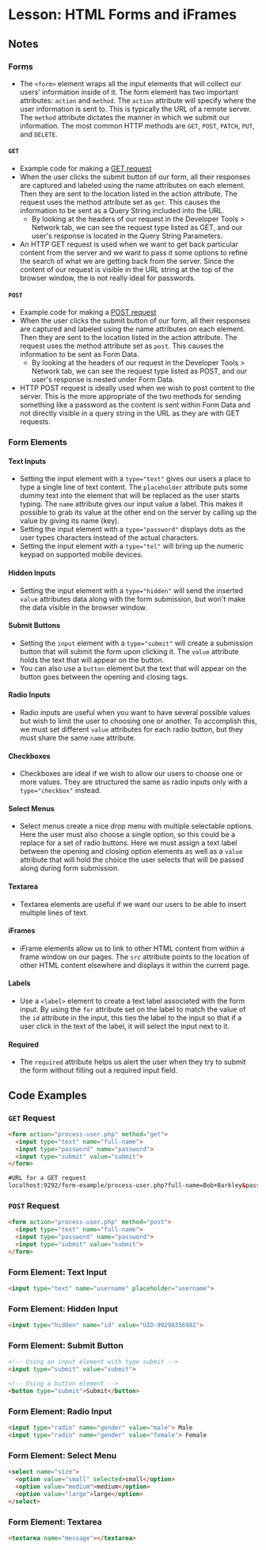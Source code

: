 # Lesson: HTML Forms and iFrames

## Notes

### Forms

- The `<form>` element wraps all the input elements that will collect our users' information inside of it. The form element has two important attributes: `action` and `method`. The `action` attribute will specify where the user information is sent to. This is typically the URL of a remote server. The `method` attribute dictates the manner in which we submit our information. The most common HTTP methods are `GET`, `POST`, `PATCH`, `PUT`, and `DELETE`.

#### `GET`

- Example code for making a [GET request](:note:e08a640a-598d-4b99-8d3c-58c27e3b4b3e)
- When the user clicks the submit button of our form, all their responses are captured and labeled using the name attributes on each element. Then they are sent to the location listed in the action attribute. The request uses the method attribute set as `get`. This causes the information to be sent as a Query String included into the URL.
  - By looking at the headers of our request in the Developer Tools > Network tab, we can see the request type listed as GET, and our user's response is located in the Query String Parameters.
- An HTTP GET request is used when we want to get back particular content from the server and we want to pass it some options to refine the search of what we are getting back from the server. Since the content of our request is visible in the URL string at the top of the browser window, the is not really ideal for passwords.

#### `POST`

- Example code for making a [POST request](:note:4ac14e5f-1be1-48e2-ad53-8e963637f859)
- When the user clicks the submit button of our form, all their responses are captured and labeled using the name attributes on each element. Then they are sent to the location listed in the action attribute. The request uses the method attribute set as `post`. This causes the information to be sent as Form Data.
  - By looking at the headers of our request in the Developer Tools > Network tab, we can see the request type listed as POST, and our user's response is nested under Form Data.
- HTTP POST request is ideally used when we wish to post content to the server. This is the more appropriate of the two methods for sending something like a password as the content is sent within Form Data and not directly visible in a query string in the URL as they are with GET requests.

### Form Elements

#### Text Inputs

- Setting the input element with a `type="text"` gives our users a place to type a single line of text content. The `placeholder` attribute puts some dummy text into the element that will be replaced as the user starts typing. The `name` attribute gives our input value a label. This makes it possible to grab its value at the other end on the server by calling up the value by giving its name (key).
- Setting the input element with a `type="password"` displays dots as the user types characters instead of the actual characters.
- Setting the input element with a `type="tel"` will bring up the numeric keypad on supported mobile devices.

#### Hidden Inputs

- Setting the input element with a `type="hidden"` will send the inserted `value` attributes data along with the form submission, but won't make the data visible in the browser window.

#### Submit Buttons

- Setting the `input` element with a `type="submit"` will create a submission button that will submit the form upon clicking it. The `value` attribute holds the text that will appear on the button.
- You can also use a `button` element but the text that will appear on the button goes between the opening and closing tags.

#### Radio Inputs

- Radio inputs are useful when you want to have several possible values but wish to limit the user to choosing one or another. To accomplish this, we must set different `value` attributes for each radio button, but they must share the same `name` attribute.

#### Checkboxes

- Checkboxes are ideal if we wish to allow our users to choose one or more values. They are structured the same as radio inputs only with a `type="checkbox"` instead.

#### Select Menus

- Select menus create a nice drop menu with multiple selectable options. Here the user must also choose a single option, so this could be a replace for a set of radio buttons. Here we must assign a text label between the opening and closing option elements as well as a `value` attribute that will hold the choice the user selects that will be passed along during form submission.

#### Textarea

- Textarea elements are useful if we want our users to be able to insert multiple lines of text.

#### iFrames

- iFrame elements allow us to link to other HTML content from within a frame window on our pages. The `src` attribute points to the location of other HTML content elsewhere and displays it within the current page.

#### Labels

- Use a `<label>` element to create a text label associated with the form input. By using the `for` attribute set on the label to match the value of the `id` attribute in the input, this ties the label to the input so that if a user click in the text of the label, it will select the input next to it.

#### Required

- The `required` attribute helps us alert the user when they try to submit the form without filling out a required input field.

## Code Examples

### `GET` Request

```html
<form action="process-user.php" method="get">
  <input type="text" name="full-name">
  <input type="password" name="password">
  <input type="submit" value="submit">
</form>

#URL for a GET request
localhost:9292/form-example/process-user.php?full-name=Bob+Barkley&password=fishyfish
```

### `POST` Request

```html
<form action="process-user.php" method="post">
  <input type="text" name="full-name">
  <input type="password" name="password">
  <input type="submit" value="submit">
</form>
```

### Form Element: Text Input

```html
<input type="text" name="username" placeholder="username">
```

### Form Element: Hidden Input

```html
<input type="hidden" name="id" value="UID-99298356982">
```

### Form Element: Submit Button

```html
<!-- Using an input element with type submit -->
<input type="submit" value="submit">

<!-- Using a button element -->
<button type="submit">Submit</button>
```

### Form Element: Radio Input

```html
<input type="radio" name="gender" value="male"> Male
<input type="radio" name="gender" value="female"> Female
```

### Form Element: Select Menu

```html
<select name="size">
  <option value="small" selected>small</option>
  <option value="medium">medium</option>
  <option value="large">large</option>
</select>
```

### Form Element: Textarea

```html
<textarea name="message"></textarea>
```